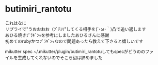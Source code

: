 butimiri_rantotu
=============

これはなに  
リプライで"うおおおお（ﾌﾞﾁﾐﾘ"してくる相手を(´･ω･｀)凸で追い返します  
あひる焼きﾌﾟﾗｷﾞﾝｯを参考にしましたあひるさんに感謝  
初めてのrubyかつﾌﾟﾗｷﾞﾝｯなので問題あったら教えて下さると嬉しいです

mikutter spec ~/.mikutter/plugin/butimiri_rantotuしてもspecがどうののファイルを生成してくれないのでそこら辺は諦めました
